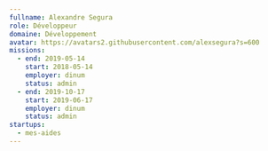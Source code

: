 ```yaml
---
fullname: Alexandre Segura
role: Développeur
domaine: Développement
avatar: https://avatars2.githubusercontent.com/alexsegura?s=600
missions:
  - end: 2019-05-14
    start: 2018-05-14
    employer: dinum
    status: admin
  - end: 2019-10-17
    start: 2019-06-17
    employer: dinum
    status: admin
startups:
  - mes-aides
---
```

